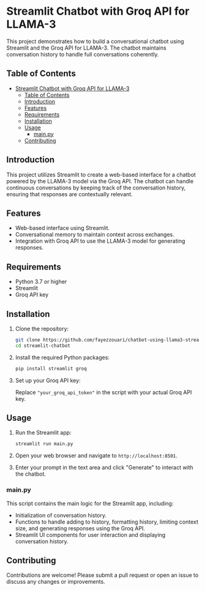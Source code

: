 # Streamlit Chatbot with Groq API for LLAMA-3

This project demonstrates how to build a conversational chatbot using Streamlit and the Groq API for LLAMA-3. The chatbot maintains conversation history to handle full conversations coherently.

## Table of Contents

- [Streamlit Chatbot with Groq API for LLAMA-3](#streamlit-chatbot-with-groq-api-for-llama-3)
  - [Table of Contents](#table-of-contents)
  - [Introduction](#introduction)
  - [Features](#features)
  - [Requirements](#requirements)
  - [Installation](#installation)
  - [Usage](#usage)
    - [main.py](#mainpy)
  - [Contributing](#contributing)

## Introduction

This project utilizes Streamlit to create a web-based interface for a chatbot powered by the LLAMA-3 model via the Groq API. The chatbot can handle continuous conversations by keeping track of the conversation history, ensuring that responses are contextually relevant.

## Features

- Web-based interface using Streamlit.
- Conversational memory to maintain context across exchanges.
- Integration with Groq API to use the LLAMA-3 model for generating responses.

## Requirements

- Python 3.7 or higher
- Streamlit
- Groq API key

## Installation

1. Clone the repository:

    ```bash
    git clone https://github.com/fayezzouari/chatbot-using-llama3-streamlit.git
    cd streamlit-chatbot
    ```

2. Install the required Python packages:

    ```bash
    pip install streamlit groq
    ```

3. Set up your Groq API key:

    Replace `"your_groq_api_token"` in the script with your actual Groq API key.

## Usage

1. Run the Streamlit app:

    ```bash
    streamlit run main.py
    ```

2. Open your web browser and navigate to `http://localhost:8501`.

3. Enter your prompt in the text area and click "Generate" to interact with the chatbot.

### main.py

This script contains the main logic for the Streamlit app, including:

- Initialization of conversation history.
- Functions to handle adding to history, formatting history, limiting context size, and generating responses using the Groq API.
- Streamlit UI components for user interaction and displaying conversation history.

## Contributing

Contributions are welcome! Please submit a pull request or open an issue to discuss any changes or improvements.
